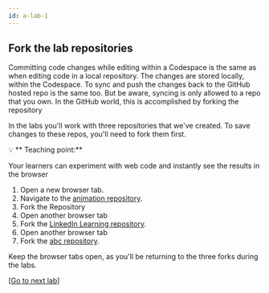 ```yaml
---
id: a-lab-1
---
```


## Fork the lab repositories

Committing code changes while editing within a Codespace is the same as when editing code in a local repository. The changes are stored locally, within the Codespace. To sync and push the changes back to the GitHub hosted repo is the same too. But be aware, syncing is only allowed to a repo that you own. In the GitHub world, this is accomplished by forking the repository

In the labs you'll work with three repositories that we've created.  To save changes to these repos, you'll need to fork them first.

💡 ** Teaching point:**

Your learners can experiment with web code and instantly see the results in the browser

1. Open a new browser tab.
2. Navigate to the <a href="https://github.com/octocloudlabs/supercharge-canvas-fun" target="_blank">animation repository</a>.
3. Fork the Repository
4. Open another browser tab
5. Fork the <a href="https://github.com/octocloudlabs/supercharge-linkedin-course" target="_blank">LinkedIn Learning repository</a>.
6. Open another browser tab
7. Fork the <a href="https://github.com/octocloudlabs/supercharge-customize" target="_blank">abc repository</a>.

Keep the browser tabs open, as you'll be returning to the three forks during the labs.

[<a href="/walt/lab-2.html">Go to next lab</a>]
